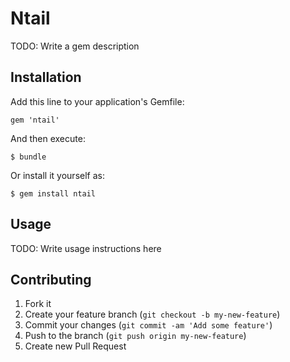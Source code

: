 # Ntail

TODO: Write a gem description

## Installation

Add this line to your application's Gemfile:

    gem 'ntail'

And then execute:

    $ bundle

Or install it yourself as:

    $ gem install ntail

## Usage

TODO: Write usage instructions here

## Contributing

1. Fork it
2. Create your feature branch (`git checkout -b my-new-feature`)
3. Commit your changes (`git commit -am 'Add some feature'`)
4. Push to the branch (`git push origin my-new-feature`)
5. Create new Pull Request
